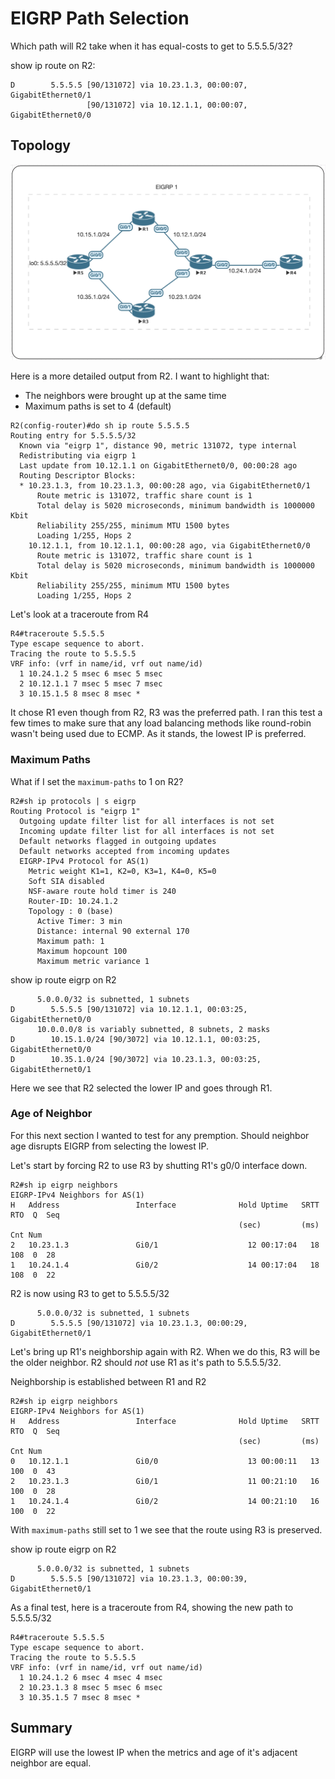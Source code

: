 # EIGRP Path Selection

Which path will R2 take when it has equal-costs to get to 5.5.5.5/32? 

show ip route on R2:
```
D        5.5.5.5 [90/131072] via 10.23.1.3, 00:00:07, GigabitEthernet0/1
                 [90/131072] via 10.12.1.1, 00:00:07, GigabitEthernet0/0
```                 

## Topology
![eigrp-topology](images/eigrp-path.png)

Here is a more detailed output from R2. I want to highlight that: 
* The neighbors were brought up at the same time
* Maximum paths is set to 4 (default)
```
R2(config-router)#do sh ip route 5.5.5.5
Routing entry for 5.5.5.5/32
  Known via "eigrp 1", distance 90, metric 131072, type internal
  Redistributing via eigrp 1
  Last update from 10.12.1.1 on GigabitEthernet0/0, 00:00:28 ago
  Routing Descriptor Blocks:
  * 10.23.1.3, from 10.23.1.3, 00:00:28 ago, via GigabitEthernet0/1
      Route metric is 131072, traffic share count is 1
      Total delay is 5020 microseconds, minimum bandwidth is 1000000 Kbit
      Reliability 255/255, minimum MTU 1500 bytes
      Loading 1/255, Hops 2
    10.12.1.1, from 10.12.1.1, 00:00:28 ago, via GigabitEthernet0/0
      Route metric is 131072, traffic share count is 1
      Total delay is 5020 microseconds, minimum bandwidth is 1000000 Kbit
      Reliability 255/255, minimum MTU 1500 bytes
      Loading 1/255, Hops 2
```

Let's look at a traceroute from R4
```
R4#traceroute 5.5.5.5
Type escape sequence to abort.
Tracing the route to 5.5.5.5
VRF info: (vrf in name/id, vrf out name/id)
  1 10.24.1.2 5 msec 6 msec 5 msec
  2 10.12.1.1 7 msec 5 msec 7 msec
  3 10.15.1.5 8 msec 8 msec *
```

It chose R1 even though from R2, R3 was the preferred path. I ran this 
test a few times to make sure that any load balancing methods like 
round-robin wasn't being used due to ECMP. As it stands, the lowest IP 
is preferred. 

### Maximum Paths 

What if I set the `maximum-paths` to 1 on R2? 
```
R2#sh ip protocols | s eigrp
Routing Protocol is "eigrp 1"
  Outgoing update filter list for all interfaces is not set
  Incoming update filter list for all interfaces is not set
  Default networks flagged in outgoing updates
  Default networks accepted from incoming updates
  EIGRP-IPv4 Protocol for AS(1)
    Metric weight K1=1, K2=0, K3=1, K4=0, K5=0
    Soft SIA disabled
    NSF-aware route hold timer is 240
    Router-ID: 10.24.1.2
    Topology : 0 (base)
      Active Timer: 3 min
      Distance: internal 90 external 170
      Maximum path: 1
      Maximum hopcount 100
      Maximum metric variance 1
```

show ip route eigrp on R2
```
      5.0.0.0/32 is subnetted, 1 subnets
D        5.5.5.5 [90/131072] via 10.12.1.1, 00:03:25, GigabitEthernet0/0
      10.0.0.0/8 is variably subnetted, 8 subnets, 2 masks
D        10.15.1.0/24 [90/3072] via 10.12.1.1, 00:03:25, GigabitEthernet0/0
D        10.35.1.0/24 [90/3072] via 10.23.1.3, 00:03:25, GigabitEthernet0/1
```

Here we see that R2 selected the lower IP and goes through R1. 

### Age of Neighbor 
For this next section I wanted to test for any premption. Should neighbor age 
disrupts EIGRP from selecting the lowest IP. 

Let's start by forcing R2 to use R3 by shutting R1's g0/0 interface down. 
```
R2#sh ip eigrp neighbors
EIGRP-IPv4 Neighbors for AS(1)
H   Address                 Interface              Hold Uptime   SRTT   RTO  Q  Seq
                                                   (sec)         (ms)       Cnt Num
2   10.23.1.3               Gi0/1                    12 00:17:04   18   108  0  28
1   10.24.1.4               Gi0/2                    14 00:17:04   18   108  0  22
```

R2 is now using R3 to get to 5.5.5.5/32
```
      5.0.0.0/32 is subnetted, 1 subnets
D        5.5.5.5 [90/131072] via 10.23.1.3, 00:00:29, GigabitEthernet0/1
```

Let's bring up R1's neighborship again with R2. When we do this, R3 will be
the older neighbor. R2 should *not* use R1 as it's path to 5.5.5.5/32. 

Neighborship is established between R1 and R2
```
R2#sh ip eigrp neighbors
EIGRP-IPv4 Neighbors for AS(1)
H   Address                 Interface              Hold Uptime   SRTT   RTO  Q  Seq
                                                   (sec)         (ms)       Cnt Num
0   10.12.1.1               Gi0/0                    13 00:00:11   13   100  0  43
2   10.23.1.3               Gi0/1                    11 00:21:10   16   100  0  28
1   10.24.1.4               Gi0/2                    14 00:21:10   16   100  0  22
```

With `maximum-paths` still set to 1 we see that the route using R3 is 
preserved. 

show ip route eigrp on R2
```
      5.0.0.0/32 is subnetted, 1 subnets
D        5.5.5.5 [90/131072] via 10.23.1.3, 00:00:39, GigabitEthernet0/1
```

As a final test, here is a traceroute from R4, showing the new path to 
5.5.5.5/32
```
R4#traceroute 5.5.5.5
Type escape sequence to abort.
Tracing the route to 5.5.5.5
VRF info: (vrf in name/id, vrf out name/id)
  1 10.24.1.2 6 msec 4 msec 4 msec
  2 10.23.1.3 8 msec 5 msec 6 msec
  3 10.35.1.5 7 msec 8 msec *
```

## Summary 
EIGRP will use the lowest IP when the metrics and age of it's adjacent 
neighbor are equal. 


